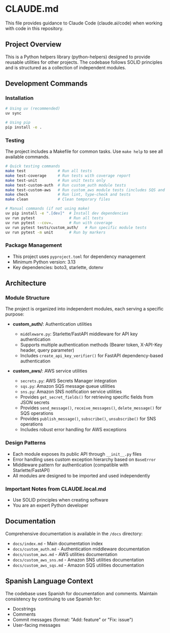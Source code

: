 # CLAUDE.md

This file provides guidance to Claude Code (claude.ai/code) when working with code in this repository.

## Project Overview

This is a Python helpers library (python-helpers) designed to provide reusable utilities for other projects. The codebase follows SOLID principles and is structured as a collection of independent modules.

## Development Commands

### Installation
```bash
# Using uv (recommended)
uv sync

# Using pip
pip install -e .
```

### Testing
The project includes a Makefile for common tasks. Use `make help` to see all available commands.

```bash
# Quick testing commands
make test              # Run all tests
make test-coverage     # Run tests with coverage report
make test-unit         # Run unit tests only
make test-custom-auth  # Run custom_auth module tests
make test-custom-aws   # Run custom_aws module tests (includes SQS and SNS tests)
make check             # Run lint, type-check and tests
make clean             # Clean temporary files

# Manual commands (if not using make)
uv pip install -e ".[dev]"  # Install dev dependencies
uv run pytest               # Run all tests
uv run pytest --cov=.       # Run with coverage
uv run pytest tests/custom_auth/   # Run specific module tests
uv run pytest -m unit       # Run by markers
```

### Package Management
- This project uses `pyproject.toml` for dependency management
- Minimum Python version: 3.13
- Key dependencies: boto3, starlette, dotenv

## Architecture

### Module Structure
The project is organized into independent modules, each serving a specific purpose:

- **custom_auth/**: Authentication utilities
  - `middleware.py`: Starlette/FastAPI middleware for API key authentication
  - Supports multiple authentication methods (Bearer token, X-API-Key header, query parameter)
  - Includes `create_api_key_verifier()` for FastAPI dependency-based authentication

- **custom_aws/**: AWS service utilities  
  - `secrets.py`: AWS Secrets Manager integration
  - `sqs.py`: Amazon SQS message queue utilities
  - `sns.py`: Amazon SNS notification service utilities
  - Provides `get_secret_fields()` for retrieving specific fields from JSON secrets
  - Provides `send_message()`, `receive_messages()`, `delete_message()` for SQS operations
  - Provides `publish_message()`, `subscribe()`, `unsubscribe()` for SNS operations
  - Includes robust error handling for AWS exceptions

### Design Patterns
- Each module exposes its public API through `__init__.py` files
- Error handling uses custom exception hierarchy based on `BaseError`
- Middleware pattern for authentication (compatible with Starlette/FastAPI)
- All modules are designed to be imported and used independently

### Important Notes from CLAUDE.local.md
- Use SOLID principles when creating software
- You are an expert Python developer

## Documentation
Comprehensive documentation is available in the `/docs` directory:
- `docs/index.md` - Main documentation index
- `docs/custom_auth.md` - Authentication middleware documentation
- `docs/custom_aws.md` - AWS utilities documentation
- `docs/custom_aws_sns.md` - Amazon SNS utilities documentation
- `docs/custom_aws_sqs.md` - Amazon SQS utilities documentation

## Spanish Language Context
The codebase uses Spanish for documentation and comments. Maintain consistency by continuing to use Spanish for:
- Docstrings
- Comments
- Commit messages (format: "Add: feature" or "Fix: issue")
- User-facing messages
